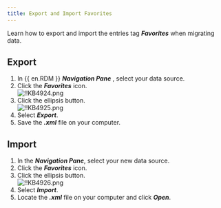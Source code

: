 ```yaml
---
title: Export and Import Favorites
---
```

Learn how to export and import the entries tag ***Favorites*** when migrating data.

## Export

1. In {{ en.RDM }} ***Navigation Pane*** , select your data source.
1. Click the ***Favorites*** icon.  
![!!KB4924.png](https://webdevolutions.azureedge.net/docs/en/kb/KB4924.png)
1. Click the ellipsis button.  
![!!KB4925.png](https://webdevolutions.azureedge.net/docs/en/kb/KB4925.png)
1. Select ***Export***.
1. Save the ***.xml*** file on your computer.

## Import

1. In the ***Navigation Pane***, select your new data source.
1. Click the ***Favorites*** icon.
1. Click the ellipsis button.  
![!!KB4926.png](https://webdevolutions.azureedge.net/docs/en/kb/KB4926.png)
1. Select ***Import***.
1. Locate the ***.xml*** file on your computer and click ***Open***.
